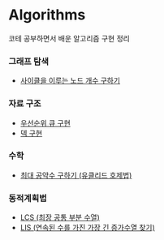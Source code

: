 # Algorithms
코테 공부하면서 배운 알고리즘 구현 정리

### 그래프 탐색
- [사이클을 이루는 노드 개수 구하기](https://github.com/lee-yun-pyo/algorithms/blob/main/%EA%B7%B8%EB%9E%98%ED%94%84%20%ED%83%90%EC%83%89/%EC%82%AC%EC%9D%B4%ED%81%B4%EC%9D%84%20%EC%9D%B4%EB%A3%A8%EB%8A%94%20%EB%85%B8%EB%93%9C%20%EA%B0%9C%EC%88%98%20%EA%B5%AC%ED%95%98%EA%B8%B0.js)


### 자료 구조
- [우선순위 큐 구현](https://github.com/lee-yun-pyo/algorithms/blob/main/%EC%9E%90%EB%A3%8C%EA%B5%AC%EC%A1%B0/%EC%9A%B0%EC%84%A0%EC%88%9C%EC%9C%84%20%ED%81%90%20%EA%B5%AC%ED%98%84.js)
- [덱 구현](https://github.com/lee-yun-pyo/algorithms/blob/main/%EC%9E%90%EB%A3%8C%EA%B5%AC%EC%A1%B0/%EB%8D%B1%20%EA%B5%AC%ED%98%84.js)

### 수학
- [최대 공약수 구하기 (유클리드 호제법)](https://github.com/lee-yun-pyo/algorithms/blob/main/%EC%88%98%ED%95%99/%EC%9C%A0%ED%81%B4%EB%A6%AC%EB%93%9C%20%ED%98%B8%EC%A0%9C%EB%B2%95.js)

### 동적계획법
- [LCS (최장 공통 부분 수열)](https://github.com/lee-yun-pyo/algorithms/blob/main/%EB%8F%99%EC%A0%81%EA%B3%84%ED%9A%8D%EB%B2%95/LCS%20(%EC%B5%9C%EC%9E%A5%20%EA%B3%B5%ED%86%B5%20%EB%B6%80%EB%B6%84%20%EC%88%98%EC%97%B4).js)
- [LIS (연속된 수를 가진 가장 긴 증가수열 찾기)](https://github.com/lee-yun-pyo/algorithms/blob/main/%EB%8F%99%EC%A0%81%EA%B3%84%ED%9A%8D%EB%B2%95/LIS%20(%EC%97%B0%EC%86%8D%EB%90%9C%20%EC%88%98%EB%A5%BC%20%EA%B0%80%EC%A7%84%20%EA%B0%80%EC%9E%A5%20%EA%B8%B4%20%EC%A6%9D%EA%B0%80%20%EC%88%98%EC%97%B4%20%EC%B0%BE%EA%B8%B0).js)
